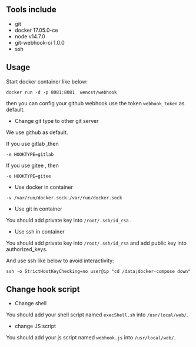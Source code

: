 ## Tools include

* git
* docker 17.05.0-ce
* node v14.7.0
* git-webhook-ci 1.0.0
* ssh

## Usage

Start docker container like below:

```
docker run -d -p 8081:8081  wencst/webhook
```

then you can config your github webhook use the token `webhook_token` as default.

* Change git type to other git server

We use github as default.

If you use gitlab ,then

```
-e HOOKTYPE=gitlab
```

If you use gitee , then

```
-e HOOKTYPE=gitee
```

* Use docker in container

```
-v /var/run/docker.sock:/var/run/docker.sock
```

* Use git in container

You should add private key into `/root/.ssh/id_rsa` .

* Use ssh in container

You should add private key into `/root/.ssh/id_rsa` and add public key into authorized_keys.

And use ssh like below to avoid interactivity:

```
ssh -o StrictHostKeyChecking=no user@ip "cd /data;docker-compose down"
```

## Change hook script
* Change shell

You should add your shell script named `execShell.sh` into `/usr/local/web/`.

* change JS script

You should add your js script named `webhook.js` into `/usr/local/web/`.
